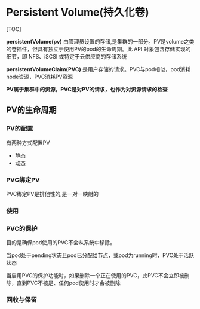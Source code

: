 # Persistent Volume(持久化卷)

[TOC]

**persistentVolume(pv)** 由管理员设置的存储,是集群的一部分。PV是volume之类的卷插件，但具有独立于使用PV的pod的生命周期。此 API 对象包含存储实现的细节，即 NFS、iSCSI 或特定于云供应商的存储系统

**persistentVolumeClaim(PVC)** 是用户存储的请求。PVC与pod相似，pod消耗node资源，PVC消耗PV资源

**PV属于集群中的资源，PVC是对PV的请求，也作为对资源请求的检查**

## PV的生命周期

### PV的配置
有两种方式配置PV
- 静态
- 动态

### PVC绑定PV
PVC绑定PV是排他性的,是一对一映射的


### 使用


### PVC的保护
目的是确保pod使用的PVC不会从系统中移除。

当pod处于pending状态且pod已分配给节点，或pod为running时，PVC处于活跃状态

当启用PVC的保护功能时，如果删除一个正在使用的PVC，此PVC不会立即被删除，直到PVC不被是、任何pod使用时才会被删除

### 回收与保留






